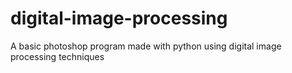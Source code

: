 # digital-image-processing
A basic photoshop program made with python using digital image processing techniques
